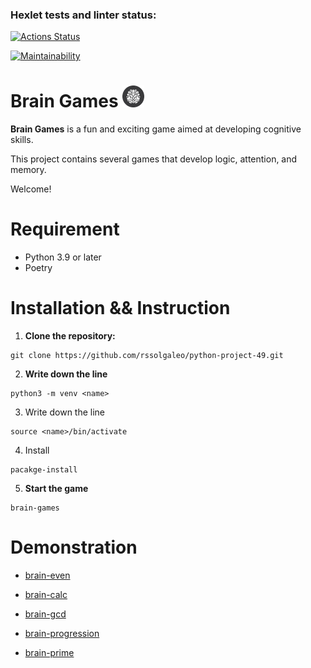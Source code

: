 ### Hexlet tests and linter status:

[![Actions Status](https://github.com/rssolgaleo/python-project-49/actions/workflows/hexlet-check.yml/badge.svg)](https://github.com/rssolgaleo/python-project-49/actions)

[![Maintainability](https://api.codeclimate.com/v1/badges/093e290cc899e1f728c1/maintainability)](https://codeclimate.com/github/rssolgaleo/python-project-49/maintainability)

# Brain Games <img src="/photos/photo.png" width="35">

__Brain Games__ is a fun and exciting game aimed at developing cognitive skills.

This project contains several games that develop logic, attention, and memory. 

Welcome!

# Requirement
* Python 3.9 or later
* Poetry

# Installation && Instruction
1. __Clone the repository:__
```
git clone https://github.com/rssolgaleo/python-project-49.git
```
2. __Write down the line__
```
python3 -m venv <name>
```
3. Write down the line
```
source <name>/bin/activate
```
4. Install
```
pacakge-install
```
5. __Start the game__
```
brain-games
```
# Demonstration
* [brain-even](https://asciinema.org/a/671608)

* [brain-calc](https://asciinema.org/a/3XRHqHrSkUXeBO0PJOXAK1DK4)

* [brain-gcd](https://asciinema.org/a/jMj3L6UxxC6QOPFm0glkDOPvJ)

* [brain-progression](https://asciinema.org/a/mBKCkLvnBVOOZ0B2tLLmyciox)

* [brain-prime](https://asciinema.org/a/twk9pFXCASOabL918iLOAkGAM)
